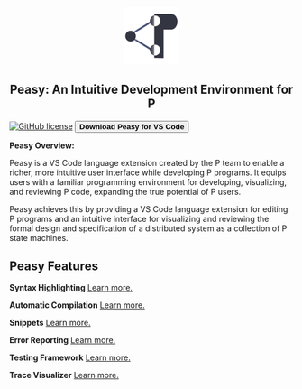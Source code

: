<style>
  .md-typeset h1,
  .md-content__button {
    display: none;
  }
  
</style>

<div align="center">

  <img src="images/p-icon.png" width="20%">
  <h2>Peasy: An Intuitive Development Environment for P</h2>

</div>

[![GitHub license](https://img.shields.io/badge/license-MIT-blue.svg)](https://raw.githubusercontent.com/p-org/peasy-ide-vscode/main/LICENSE)
<a href="vscode:extension/PLanguage.p-extension">
<button id="hover" style="font-weight:bold;" class="button1 block1"> Download Peasy for VS Code </button>
</a>

**Peasy Overview:**

Peasy is a VS Code language extension created by the P team to enable a richer, more intuitive user interface while developing P programs. It equips users with a familiar programming environment for developing, visualizing, and reviewing P code, expanding the true potential of P users.

Peasy achieves this by providing a VS Code language extension for editing P programs and an intuitive interface for visualizing and reviewing the formal design and specification of a distributed system as a collection of P state machines.

<div align="left">
  <h2>Peasy Features</h2>
</div>

**Syntax Highlighting**
[Learn more.](editingCode/#syntax-highlighting)

**Automatic Compilation**
[Learn more.](compilingCode/#automatic-compilation)

**Snippets**
[Learn more.](editingCode/#snippet-auto-completion)

**Error Reporting**
[Learn more.](compilingCode/#error-reporting)

**Testing Framework**
[Learn more.](runningTestcases.md)

**Trace Visualizer**
[Learn more.](traceVisualizer/)

<!-- **Syntax Highlighting**
[Learn more.](./features/syntax_highlighting.md)

**Automatic Compilation**
[Learn more.](./features/compilation/basic.md)

**Snippets**
[Learn more.](./features/snippets.md)

**Error Reporting**
[Learn more.](./features/compilation/error_reporting.md)

**Testing Framework**
[Learn more.](./features/testing.md)

**Trace Visualizer**
[Learn more.](./features/error_tracing.md) -->

<!-- <div align="left">
  <h2>Peasy Shortcuts</h2>
</div>

| Keypress | Description                                                         |
| -------- |---------------------------------------------------------------------|
| ++f4++   | Shows a dropdown menu to select a P project                         |
| ++f5++   | Compiles the current P Project                                      |
| ++f6++   | Opens the Peasy Trace Visualizer Webview                            |
| ++f7++   | Generates code to visualize state machines of the current P project | -->
